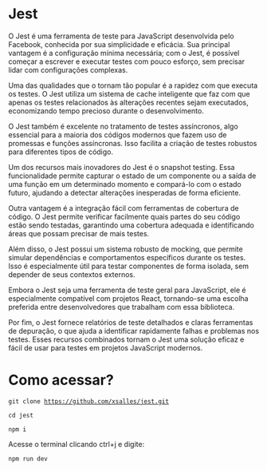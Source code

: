 # Jest

O Jest é uma ferramenta de teste para JavaScript desenvolvida pelo Facebook, conhecida por sua simplicidade e eficácia. Sua principal vantagem é a configuração mínima necessária; com o Jest, é possível começar a escrever e executar testes com pouco esforço, sem precisar lidar com configurações complexas.

Uma das qualidades que o tornam tão popular é a rapidez com que executa os testes. O Jest utiliza um sistema de cache inteligente que faz com que apenas os testes relacionados às alterações recentes sejam executados, economizando tempo precioso durante o desenvolvimento.

O Jest também é excelente no tratamento de testes assíncronos, algo essencial para a maioria dos códigos modernos que fazem uso de promessas e funções assíncronas. Isso facilita a criação de testes robustos para diferentes tipos de código.

Um dos recursos mais inovadores do Jest é o snapshot testing. Essa funcionalidade permite capturar o estado de um componente ou a saída de uma função em um determinado momento e compará-lo com o estado futuro, ajudando a detectar alterações inesperadas de forma eficiente.

Outra vantagem é a integração fácil com ferramentas de cobertura de código. O Jest permite verificar facilmente quais partes do seu código estão sendo testadas, garantindo uma cobertura adequada e identificando áreas que possam precisar de mais testes.

Além disso, o Jest possui um sistema robusto de mocking, que permite simular dependências e comportamentos específicos durante os testes. Isso é especialmente útil para testar componentes de forma isolada, sem depender de seus contextos externos.

Embora o Jest seja uma ferramenta de teste geral para JavaScript, ele é especialmente compatível com projetos React, tornando-se uma escolha preferida entre desenvolvedores que trabalham com essa biblioteca.

Por fim, o Jest fornece relatórios de teste detalhados e claras ferramentas de depuração, o que ajuda a identificar rapidamente falhas e problemas nos testes. Esses recursos combinados tornam o Jest uma solução eficaz e fácil de usar para testes em projetos JavaScript modernos.

# Como acessar?

<code>git clone https://github.com/xsalles/jest.git</code>

<code>cd jest</code>

<code>npm i</code>

Acesse o terminal clicando ctrl+j e digite: 

<code>npm run dev</code>
